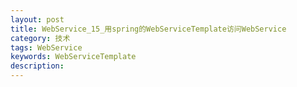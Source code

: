 ```yaml
---
layout: post
title: WebService_15_用spring的WebServiceTemplate访问WebService
category: 技术
tags: WebService
keywords: WebServiceTemplate
description: 
---
```

###


